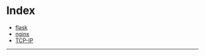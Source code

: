 Index
=====

* [flask](flask/index.md)
* [nginx](nginx/index.md)
* [TCP-IP](tcp-ip/index.md)

--------------------

